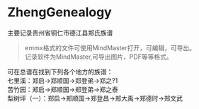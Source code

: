 # ZhengGenealogy  
主要记录贵州省铜仁市德江县郑氏族谱      
> emmx格式的文件可使用MindMaster打开，可编辑，可导出。       
> 记录软件为MindMaster,可导出图片，PDF等等格式。         
     
可在总谱在找到下列各个地方的族谱：            
七里溪：郑启->郑顺国->郑登弟->郑之?1      
苦竹园：郑启->郑顺国->郑登弟->郑之泰        
梨树坪（一）：郑启->郑顺国->郑登昌->郑大禹->郑德时->郑文武     

